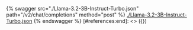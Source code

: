 [#references:start]: <> ({ "template": "openapi" })
{% swagger src="./Llama-3.2-3B-Instruct-Turbo.json" path="/v2/chat/completions" method="post" %}
[./Llama-3.2-3B-Instruct-Turbo.json](./Llama-3.2-3B-Instruct-Turbo.json)
{% endswagger %}
[#references:end]: <> ({})